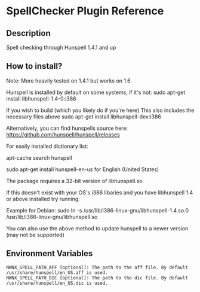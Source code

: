 # SpellChecker Plugin Reference

## Description

Spell checking through Hunspell 1.4.1 and up

## How to install?

Note: More heavily tested on 1.4.1 but works on 1.6.

Hunspell is installed by default on some systems, if it's not:
sudo apt-get install libhunspell-1.4-0:i386

If you wish to build (which you likely do if you're here) This also includes the necessary files above
sudo apt-get install libhunspell-dev:i386


Alternatively, you can find hunspells source here: https://github.com/hunspell/hunspell/releases

For easily installed dictionary list:

apt-cache search hunspell

sudo apt-get install hunspell-en-us for English (United States)


The package requires a 32-bit version of libhunspell.so

If this doesn't exist with your OS's i386 libaries and you have libhunspell 1.4 or above installed try running:

Example for Debian:
sudo ln -s /usr/lib/i386-linux-gnu/libhunspell-1.4.so.0 /usr/lib/i386-linux-gnu/libhunspell.so

You can also use the above method to update hunspell to a newer version (may not be supported)


## Environment Variables

```
NWNX_SPELL_PATH_AFF [optional]: The path to the aff file. By default /usr/share/hunspell/en_US.aff is used.
NWNX_SPELL_PATH_DIC [optional]: The path to the dic file. By default /usr/share/hunspell/en_US.dic is used.
```
